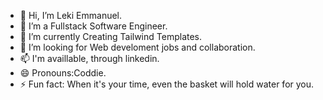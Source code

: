 - 👋 Hi, I’m Leki Emmanuel.
- 👀 I’m a Fullstack Software Engineer.
- 🌱 I’m currently Creating Tailwind Templates.
- 💞️ I’m looking for Web develoment jobs and collaboration.
- 📫 I'm availlable, through linkedin. 
- 😄 Pronouns:Coddie.
- ⚡ Fun fact: When it's your time, even the basket will hold water for you.

<!---
leki-hub/leki-hub is a ✨ special ✨ repository because its `README.md` (this file) appears on your GitHub profile.
You can click the Preview link to take a look at your changes.
--->
